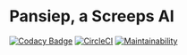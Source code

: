 # Pansiep, a Screeps AI

[![Codacy Badge](https://app.codacy.com/project/badge/Grade/29906d52038447499e0ec0748205bdc4)](https://www.codacy.com/gh/pieterbrandsen/Pansiep/dashboard?utm_source=github.com&amp;utm_medium=referral&amp;utm_content=pieterbrandsen/Pansiep&amp;utm_campaign=Badge_Grade)
[![CircleCI](https://circleci.com/gh/pieterbrandsen/Pansiep/tree/Pansiep.svg?style=shield)](https://circleci.com/gh/pieterbrandsen/Pansiep/tree/Pansiep)
[![Maintainability](https://api.codeclimate.com/v1/badges/79d723dd07cd89da4e8b/maintainability)](https://codeclimate.com/github/pieterbrandsen/Screeps/maintainability)
